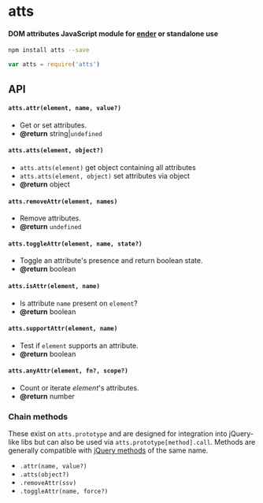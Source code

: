 # atts
#### DOM attributes JavaScript module for [ender](https://github.com/ender-js) or standalone use

```sh
npm install atts --save
```

```js
var atts = require('atts')
```

## API

#### `atts.attr(element, name, value?)`
- Get or set attributes.
- <b>@return</b> string|`undefined`

#### `atts.atts(element, object?)`
- `atts.atts(element)` get object containing all attributes
- `atts.atts(element, object)` set attributes via object
- <b>@return</b> object

#### `atts.removeAttr(element, names)`
- Remove attributes.
- <b>@return</b> `undefined`

#### `atts.toggleAttr(element, name, state?)`
- Toggle an attribute's presence and return boolean state.
- <b>@return</b> boolean

#### `atts.isAttr(element, name)`
- Is attribute `name` present on `element`?
- <div><b>@return</b> boolean</div>

#### `atts.supportAttr(element, name)`
- Test if `element` supports an attribute.
- <b>@return</b> boolean

#### `atts.anyAttr(element, fn?, scope?)`
- Count or iterate <var>element</var>'s attributes.
- <b>@return</b> number

### Chain methods
These exist on `atts.prototype` and are designed for integration into jQuery-like libs but can also be used via `atts.prototype[method].call`. Methods are generally compatible with [jQuery methods](http://api.jquery.com/category/manipulation/general-attributes/) of the same name.

- `.attr(name, value?)`
- `.atts(object?)`
- `.removeAttr(ssv)`
- `.toggleAttr(name, force?)`
